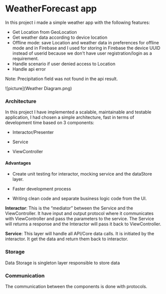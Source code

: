 
# WeatherForecast app

In this project i made a simple weather app with the following features:

- Get Location from GeoLocation
- Get weather data according to device location
- Offline mode: save Location and weather data in preferences for offline mode and in Firebase and I used for storing in Firebase the device UUID instead of userid because we don't have user registration/login as a requirement.
- Handle scenario if user denied access to Location
- Handle api error

Note: Precipitation field was not found in the api result.

![picture](Weather Diagram.png)

### Architecture

In this project I have implemented a scalable, maintainable and testable application, I had chosen a simple architecture, fast in terms of development time based on 3 components:

- Interactor/Presenter

- Service

- ViewController

 
#### Advantages

- Create unit testing for interactor, mocking service and the dataStore layer.

- Faster development process

- Writing clean code and separate business logic code from the UI.


**Interactor**: This is the “mediator” between the Service and the ViewController. It have input and output protocol where it communicates with ViewController and pass the parameters to the service. The Service will returns a response and the Interactor will pass it back to ViewController.


**Service**: This layer will handle all API/Core data calls. It is initiated by the interactor. It get the data and return them back to interactor.

  
### Storage

Data Storage is singleton layer responsible to store data

### Communication

The communication between the components is done with protocols.



